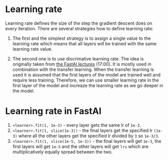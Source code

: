 # Learning rate
Learning rate defines the size of the step the gradient descent does on every iteration. There are several strategies how to define learning rate:

1. The first and the simplest strategy is to assign a single value to the learning rate which means that all layers will be trained with the same learning rate value.

2. The second one is to use discrimative learning rate. The idea is originally taken from [the FastAI lectures](https://course.fast.ai/videos/?lesson=5) (17:00). It is mostly used in combination with the transfer learning. When the transfer learning is used it is assumed that the first layers of the model are trained well and require less training. Therefore, we can use smaller learning rate in the first layer of the model and increaze the learning rate as we go deeper in the model.


# Learning rate in FastAI
1. `<learner>.fit(1, 1e-3)` - every layer gets the same lr of `1e-3`.
2. `<learner>.fit(1, slice(1e-3))` - the final layers get the specified lr `(1e-3)` where all the other layers get the specified lr divided by `3` so `1e-3/3`.
3. `<learner>.fit(1, slice(1e-5, 1e-3))` - the final layers will get `1e-3`, the first layers will get `1e-5` and the other layers will get `lrs` which are multiplicatively equally spread between the two.